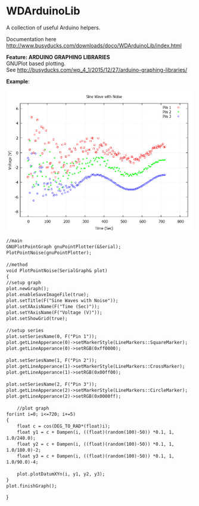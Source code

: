 # WDArduinoLib  
A collection of useful Arduino helpers.  
  
Documentation here http://www.busyducks.com/downloads/doco/WDArduinoLib/index.html  
  
**Feature: ARDUINO GRAPHING LIBRARIES**  
GNUPlot based plotting.  
See http://busyducks.com/wp_4_1/2015/12/27/arduino-graphing-libraries/  
    
__Example__:  

![Example Graph](examples/Sine-Wave-with-Noise.png?raw=true "Example Graph")

    //main  
    GNUPlotPointGraph gnuPointPlotter(&Serial);  
    PlotPointNoise(gnuPointPlotter);  
  
    //method  
    void PlotPointNoise(SerialGraph& plot)  
    {  
    //setup graph  
    plot.newGraph();  
    plot.enableSaveImageFile(true);  
    plot.setTitle(F("Sine Waves with Noise"));  
    plot.setXAxisName(F("Time (Sec)"));  
    plot.setYAxisName(F("Voltage (V)"));  
    plot.setShowGrid(true);  
 
    //setup series  
    plot.setSeriesName(0, F("Pin 1"));  
    plot.getLineApperance(0)->setMarkerStyle(LineMarkers::SquareMarker);  
    plot.getLineApperance(0)->setRGB(0xff0000);  
 
    plot.setSeriesName(1, F("Pin 2"));  
    plot.getLineApperance(1)->setMarkerStyle(LineMarkers::CrossMarker);  
    plot.getLineApperance(1)->setRGB(0x00ff00);  
 
    plot.setSeriesName(2, F("Pin 3"));  
    plot.getLineApperance(2)->setMarkerStyle(LineMarkers::CircleMarker);  
    plot.getLineApperance(2)->setRGB(0x0000ff);  
    
        //plot graph  
    for(int i=0; i<=720; i+=5)  
    {  
        float c = cos(DEG_TO_RAD*(float)i);  
        float y1 = c + Dampen(i, ((float)(random(100)-50)) *0.1, 1, 1.0/240.0);  
        float y2 = c + Dampen(i, ((float)(random(100)-50)) *0.1, 1, 1.0/180.0)-2;  
        float y3 = c + Dampen(i, ((float)(random(100)-50)) *0.1, 1, 1.0/90.0)-4;  
 
        plot.plotDatumXYn(i, y1, y2, y3);  
    }  
    plot.finishGraph();  
}  
